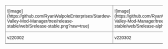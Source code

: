 <style type="text/css">
.tg  {border-collapse:collapse;border-spacing:0;}
.tg td{border-color:black;border-style:solid;border-width:1px;font-family:Arial, sans-serif;font-size:14px;
  overflow:hidden;padding:10px 5px;word-break:normal;}
.tg th{border-color:black;border-style:solid;border-width:1px;font-family:Arial, sans-serif;font-size:14px;
  font-weight:normal;overflow:hidden;padding:10px 5px;word-break:normal;}
.tg .tg-0pky{border-color:inherit;text-align:left;vertical-align:top}
</style>
<table class="tg">
<thead>
  <tr>
    <th class="tg-0pky">![image](https://github.com/RyanWalpoleEnterprises/Stardew-Valley-Mod-Manager/tree/release-stable/web/Srelease-stable.png?raw=true)</th>
    <th class="tg-0pky">![image](https://github.com/RyanWalpoleEnterprises/Stardew-Valley-Mod-Manager/tree/release-stable/web/Srelease-alpha.png?raw=true)</th>
    <th class="tg-0pky">![image](https://github.com/RyanWalpoleEnterprises/Stardew-Valley-Mod-Manager/tree/release-stable/web/Srelease-development.png?raw=true)</th>
  </tr>
</thead>
<tbody>
  <tr>
    <td class="tg-0pky">v220302</td>
    <td class="tg-0pky">v220302</td>
    <td class="tg-0pky">v220303</td>
  </tr>
</tbody>
</table>